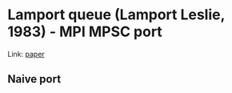 # Lamport queue (Lamport Leslie, 1983) - MPI MPSC port

Link: [paper](/references/Lamport/README.md)

## Naive port 
